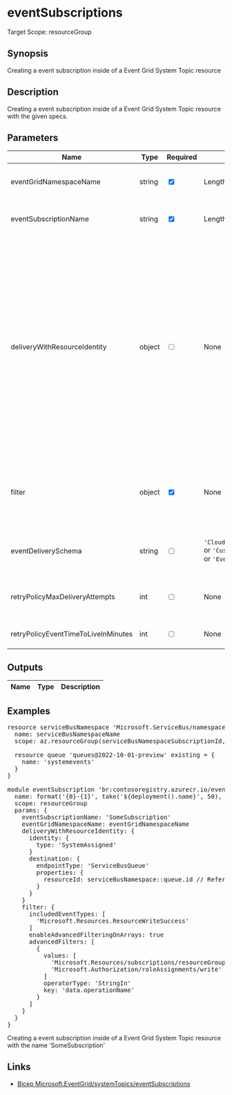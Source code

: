 # eventSubscriptions

Target Scope: resourceGroup

## Synopsis
Creating a event subscription inside of a Event Grid System Topic resource

## Description
Creating a event subscription inside of a Event Grid System Topic resource with the given specs.

## Parameters
| Name | Type | Required | Validation | Default value | Description |
| -- |  -- | -- | -- | -- | -- |
| eventGridNamespaceName | string | <input type="checkbox" checked> | Length between 3-50 | <pre></pre> | The name of this Event Grid System Topic resource. |
| eventSubscriptionName | string | <input type="checkbox" checked> | Length between 3-64 | <pre></pre> | The name of this Event Subscription subresource. |
| deliveryWithResourceIdentity | object | <input type="checkbox"> | None | <pre>{}</pre> | Information about the destination where events have to be delivered for the event subscription. Uses the managed identity setup on the parent resource (namely, topic or domain) to acquire the authentication tokens being used during delivery / dead-lettering. For objectstructure please visit the [documentation](https://learn.microsoft.com/en-us/azure/templates/microsoft.eventgrid/systemtopics/eventsubscriptions?pivots=deployment-language-bicep#deliverywithresourceidentity). |
| filter | object | <input type="checkbox" checked> | None | <pre></pre> | Information about the filter for the event subscription. For objectstructure please visit the [documentation](https://learn.microsoft.com/en-us/azure/templates/microsoft.eventgrid/systemtopics/eventsubscriptions?pivots=deployment-language-bicep#eventsubscriptionfilter). |
| eventDeliverySchema | string | <input type="checkbox"> | `'CloudEventSchemaV1_0'` or `'CustomInputSchema'` or `'EventGridSchema'` | <pre>'EventGridSchema'</pre> | The event delivery schema for the event subscription. |
| retryPolicyMaxDeliveryAttempts | int | <input type="checkbox"> | None | <pre>30</pre> | Maximum number of delivery retry attempts for events. |
| retryPolicyEventTimeToLiveInMinutes | int | <input type="checkbox"> | None | <pre>1440</pre> | Time To Live (in minutes) for events. |
## Outputs
| Name | Type | Description |
| -- |  -- | -- |
## Examples
<pre>
resource serviceBusNamespace 'Microsoft.ServiceBus/namespaces@2022-01-01-preview' existing = {
  name: serviceBusNamespaceName
  scope: az.resourceGroup(serviceBusNamespaceSubscriptionId, serviceBusNamespaceResourceGroupName)

  resource queue 'queues@2022-10-01-preview' existing = {
    name: 'systemevents'
  }
}

module eventSubscription 'br:contosoregistry.azurecr.io/eventgrid/systemTopics/eventSubscriptions:latest' = {
  name: format('{0}-{1}', take('${deployment().name}', 50), 'eventsub')
  scope: resourceGroup
  params: {
    eventSubscriptionName: 'SomeSubscription'
    eventGridNamespaceName: eventGridNamespaceName
    deliveryWithResourceIdentity: {
      identity: {
        type: 'SystemAssigned'
      }
      destination: {
        endpointType: 'ServiceBusQueue'
        properties: {
          resourceId: serviceBusNamespace::queue.id // Reference to an servicebus queue bicep resource id
        }
      }
    }
    filter: {
      includedEventTypes: [
        'Microsoft.Resources.ResourceWriteSuccess'
      ]
      enableAdvancedFilteringOnArrays: true
      advancedFilters: [
        {
          values: [
            'Microsoft.Resources/subscriptions/resourceGroups/write'
            'Microsoft.Authorization/roleAssignments/write'
          ]
          operatorType: 'StringIn'
          key: 'data.operationName'
        }
      ]
    }
  }
}
</pre>
<p>Creating a event subscription inside of a Event Grid System Topic resource with the name 'SomeSubscription'</p>

## Links
- [Bicep Microsoft.EventGrid/systemTopics/eventSubscriptions](https://learn.microsoft.com/en-us/azure/templates/microsoft.eventgrid/systemtopics/eventsubscriptions)


